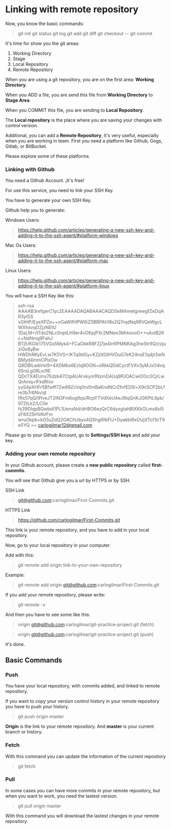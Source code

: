 # Linking with remote repository

Now, you know the basic commands:

> git init
> git status
> git log
> git add
> git diff
> git checkout --
> git commit

It's time for show you the git areas:

1. Working Directory
2. Stage
3. Local Repository
4. Remote Repository

When you are using a git repository, you are on the first area: **Working Directory**.

When you ADD a file, you are send this file from **Working Directory** to **Stage Area**.

When you COMMIT this file, you are sending to **Local Repository**.

The **Local repository** is the place where you are saving your changes with control version.

Additional, you can add a **Remote Repository**, it's very useful, especially when you are working in team. First you need a platform like Github, Gogs, Gitlab, or BitBucket.

Please explore some of these platforms.

### Linking with Github

You need a Github Account. ¡It's free!

For use this service, you need to link your SSH Key.

You have to generate your own SSH Key.

Github help you to generate:

Windows Users:

> https://help.github.com/articles/generating-a-new-ssh-key-and-adding-it-to-the-ssh-agent/#platform-windows

Mac Os Users:

> https://help.github.com/articles/generating-a-new-ssh-key-and-adding-it-to-the-ssh-agent/#platform-mac

Linux Users:

> https://help.github.com/articles/generating-a-new-ssh-key-and-adding-it-to-the-ssh-agent/#platform-linux


You will have a SSH Key like this:

> ssh-rsa AAAAB3refgerC1yc2EAAAADAQABAAACAQDSeM4metgrewgfZeDqAR3yt5S
> xGtHP/EyeXPZe++oGaWlfHPW6iZ0BBPAh18s2Q7rqdNq9RVQeWgcLWXhxvqOZjzNEtU
> 1DaLM+/tTdo2NLc0nptLH9er4vOKpjPXr2MNee3MrkovoO++oAoIB26c+NdNmg9FahJ
> BTj5/KGIk175VGs5Myk4+FCaObkR8FZj7je4InfIPMNKAg3twStr9Q/zzjuziQs8yBw
> HWDhRKyEvLw7K5VS+/KTq9dGy+KZjtXOIHVDuG7eK24nsE1q4jt3wNBMyd4mmCPlxOw
> Q8DBILwbVst9+4XDMbs6EzIq9OGN+oRkkQDdCyctFVifx3yMJxO4vq65rsLg08Lo/9E
> QDcTX4EUnx7Edzk47CtpAUArvkym1NzmDAUq9PJOACwiOOc0CjrLwQrAmq+lFkdRlxo
> yyS4pXHFr5Bfwff7Zw69ZcVq0tv0mBaKndNCrZfnfED5l+X9v5CP2bLfre3b7r6Nn/qt
> fRs57qQ/91veJT2IN3Fm8og9qs/RcpYTVdXeU4eJ9IqQnKJGKPtL6pk/97ZtLk2/LC0e
> fs39DIqpBQwbdi1PL1UensNd/dHBO6ezQrC6dyxgtahBIXKkOLmo8sI5zF8X25HVAVFm
> wruOkpb+kG5uZdQ2OACHJbys4QShg6NiFlJ+DyakbI6xOUjXTcf3cT9e5YQ
> == carlogilmar12@gmail.com

Please go to your Github Account, go to **Settings/SSH keys** and add your key.


### Adding your own remote repository

In your Github account, please create a **new public repository** called **first-commits**.

You will see that Github give you a url by HTTPS or by SSH.

SSH Link

> git@github.com:carlogilmar/First-Commits.git

HTTPS Link

> https://github.com/carlogilmar/First-Commits.git

This link is your remote repository, and you have to add in your local repository.

Now, go to your local repository in your computer.

Add with this:

> git remote add origin link-to-your-own-repository

Example:

> git remote add origin git@github.com:carlogilmar/First-Commits.git

If you add your remote repository, please write:

> git remote -v

And then you have to see some like this:

> origin  git@github.com:carlogilmar/git-practice-project.git (fetch)

> origin  git@github.com:carlogilmar/git-practice-project.git (push)

It's done.

## Basic Commands

### Push

You have your local repository, with commits added, and linked to remote repository.

If you want to copy your version control history in your remote repository you have to push your history.

> git push origin master

**Origin** is the link to your remote repository. And **master** is your current branch or history.

### Fetch

With this command you can update the information of the current repository

> git fetch

### Pull

In some cases you can have more commits in your remote repository, but when you want to work, you need the lastest version.

> git pull origin master

With this command you will download the lastest changes in your remote repository.














































